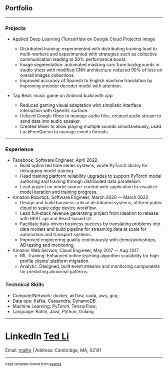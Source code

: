## Portfolio


---

### Projects

- Applied Deep Learning (Tensorflow on Google Cloud Projects)
image
  - Distributed training: experimented with distributing training load to multi-workers and experimented with strategies such as collective     communication leading to 50% performance boost.
  - Image segmentation: automated masking cars from backgrounds in studio shots with modified CNN architecture reduced 90% of loss on    overall images collections.
  - Improved accuracy of Spanish to English machine translation by improving encoder decoder model with attention.

- Tap Beat: music game on Android build with cpp
  - Reduced gaming visual adaptation with simplistic interface interaction with OpenGL surface.
  - Utilized Google Oboe to manage audio files, created audio stream to send data into audio speaker.
  - Created Mixer to allow playing multiple sounds simultaneously, used LockFreeQueue to manage events threads.


---

### Experience
- Facebook, Software Engineer, April 2022- 
    - Build optimized time series systems, wrote PyTorch library for debugging model training.
    - Head training platform reliability upgrades to support PyTorch model authoring and training through distributed data parallelism. 
    - Lead project on model source-control web-application to visualize model iteration and training progress.
- Amazon Robotics, Software Engineer, March 2020 -- March 2022
    - Design and build business critical distributed systems, utilized public cloud to scale edge device workflow.
    - Lead full-stack revenue generating project from ideation to release with REST api and React-based UI.
    - Facilitate data-driven business success by translating problems into data models and build pipeline for streaming data at scale for automation and transport systems.
    - Improved engineering quality continuously with demo/workshops, AB testing and monitoring.
- Amazon Web Service, Cloud Engineer, May 2017 -- Aug 2017
    - ML Training: Enhanced online learning algorithm scalability for high profile clients' platform migration.
    - Analytic: Designed, built event streams and monitoring components for predicting abnormal patterns.

### Technical Skills
- Compute/Network: docker, airflow, cuda, aws, gcp; 
- Data ops: Kafka, Cassandra, DynamoDB
- Machine Learning: PyTorch, TensorFlow; 
- Language: Kotlin, Java, Python, Golang
---
# LinkedIn [Ted Li](https://www.linkedin.com/in/ted-li-lhl/) 

Email: [mailto](teddylhl@gmail.com) | Address: Cambridge, MA, 02141 



---
<p style="font-size:11px">Page template forked from <a href="https://github.com/evanca/quick-portfolio">evanca</a></p>
<!-- Remove above link if you don't want to attibute -->

